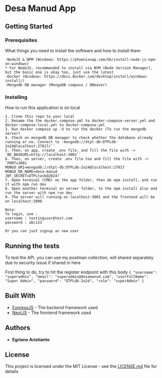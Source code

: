 # Desa Manud App

## Getting Started

### Prerequisites

What things you need to install the software and how to install them

```
-NodeJS & NPM (Windows: https://phoenixnap.com/kb/install-node-js-npm-on-windows)
* For NodeJS, recommended to install via NVM (Node Version Manager), but the basic one is okay too, just use the latest
-Docker (Windows: https://docs.docker.com/desktop/install/windows-install/)
-Mongodb DB manager (MongoDB compass / DBeaver)
```

### Installing

How to run this application is on local
```
1. Clone this repo to your local
2. Rename the the docker.compose.yml to docker-compose-server.yml and docker-compose-local.yml to docker-compose.yml
3. Run docker compose up -d to run the docker (To run the mongodb server)
4. Check on mongodb DB manager to check whether the database already running or no. Connect to `mongodb://dtpl-db:DTPLdb-2o24@localhost:27017/``
5. Then, on app, create .env file, and fill the file with -> `BE_BASEURL=http://localhost:3001``
6. Then, on server, create .env file too and fill the file with -> 
`PORT=3001
MONGO_URI=mongodb://dtpl-db:DTPLdb-2o24@localhost:27017
MONGO_DB_NAME=desa-manud
JWT_SECRET=DTPLtask@2024!`
7. Open terminal (CMD) on the app folder, then do npm install, and run it with npm run dev
8. Open another terminal on server folder, to the npm install also and run the server with npm run dev
9. The server will running on localhost:3001 and the frontend will be on localhost:3000

Note: 
To login, use : 
username : testinguser@test.com
password : abc123

Or you can just signup as new user
```

## Running the tests

To test the API, you can use my postman collection, will shared separately due to security issue if shared in here

First thing to do, try to hit the register endpoint with this body
`{
    "username": "superadmin",
    "email": "superadmin@desamanud.com",
    "userFullName": "Super Admin",
    "password": "DTPLdb-2o24",
    "role": "superAdmin"
}`

## Built With

* [ExpressJS](https://expressjs.com/) - The backend framework used
* [NextJS](https://nextjs.org/) - The frontend framework used


## Authors

* **Egriano Aristianto**

## License

This project is licensed under the MIT License - see the [LICENSE.md](LICENSE.md) file for details
